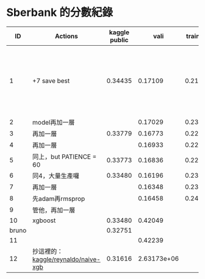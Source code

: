 Sberbank 的分數紀錄
===================

| ID    | Actions                                                                                            | kaggle public | vali        | training | 備註                                | housing.py | subm.csv | model |
|-------|----------------------------------------------------------------------------------------------------|---------------|-------------|----------|-------------------------------------|------------|----------|-------|
| 1     | \+7 save best                                                                                      | 0.34435       | 0.17109     | 0.21911  | save best感覺有讓public的分數再提升 |            |          |       |
| 2     | model再加一層                                                                                      |               | 0.17029     | 0.23949  |                                     |            |          |       |
| 3     | 再加一層                                                                                           | 0.33779       | 0.16773     | 0.22504  |                                     |            |          |       |
| 4     | 再加一層                                                                                           |               | 0.16933     | 0.22551  |                                     |            |          |       |
| 5     | 同上，but PATIENCE = 60                                                                            | 0.33773       | 0.16836     | 0.22537  |                                     |            |          |       |
| 6     | 同4，大量生產囉                                                                                    | 0.33480       | 0.16196     | 0.23292  |                                     |            |          |       |
| 7     | 再加一層                                                                                           |               | 0.16348     | 0.23230  |                                     |            |          |       |
| 8     | 先adam再rmsprop                                                                                    |               | 0.16458     | 0.24364  |                                     |            |          |       |
| 9     | 管他，再加一層                                                                                     |               |             |          |                                     |            |          |       |
| 10    | xgboost                                                                                            | 0.33480       | 0.42049     |          |                                     |            |          |       |
| bruno |                                                                                                    | 0.32751       |             |          |                                     |            |          |       |
| 11    |                                                                                                    |               | 0.42239     |          |                                     |            |          |       |
| 12    | 抄這裡的： [kaggle/reynaldo/naive-xgb](http://www.kaggle.com/reynaldo/naive-xgb/comments/notebook) | 0.31616       | 2.63173e+06 |          |                                     |            |          |       |
